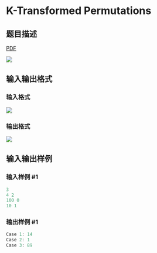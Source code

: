# K-Transformed Permutations

## 题目描述

[problemUrl]: https://uva.onlinejudge.org/index.php?option=com_onlinejudge&Itemid=8&category=242&page=show_problem&problem=3151

[PDF](https://uva.onlinejudge.org/external/120/p12000.pdf)

![](https://cdn.luogu.com.cn/upload/vjudge_pic/UVA12000/3aff2e0968afac53cc42c8d69d6fb83696281b99.png)

## 输入输出格式

### 输入格式

![](https://cdn.luogu.com.cn/upload/vjudge_pic/UVA12000/e5590743970b5359aed143452d35ed50a8496a40.png)

### 输出格式

![](https://cdn.luogu.com.cn/upload/vjudge_pic/UVA12000/498ab09c6cc38326db9f9561fef8f9e31f499fab.png)

## 输入输出样例

### 输入样例 #1

```cpp
3
4 2
100 0
10 1
```


### 输出样例 #1

```cpp
Case 1: 14
Case 2: 1
Case 3: 89
```


